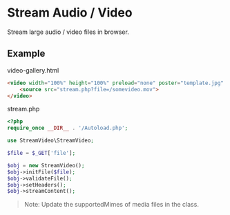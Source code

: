 # **Stream Audio / Video**

Stream large audio / video files in browser.


## Example

video-gallery.html

```HTML
<video width="100%" height="100%" preload="none" poster="template.jpg" controls="">
    <source src="stream.php?file=/somevideo.mov">
</video>
```

stream.php

```PHP
<?php
require_once __DIR__ . '/Autoload.php';

use StreamVideo\StreamVideo;

$file = $_GET['file'];

$obj = new StreamVideo();
$obj->initFile($file);
$obj->validateFile();
$obj->setHeaders();
$obj->streamContent();
```
> Note: Update the supportedMimes of media files in the class.